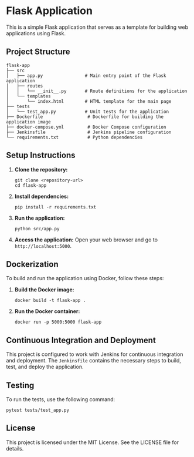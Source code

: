 # Flask Application

This is a simple Flask application that serves as a template for building web applications using Flask. 

## Project Structure

```
flask-app
├── src
│   ├── app.py                # Main entry point of the Flask application
│   ├── routes
│   │   └── __init__.py       # Route definitions for the application
│   └── templates
│       └── index.html        # HTML template for the main page
├── tests
│   └── test_app.py           # Unit tests for the application
├── Dockerfile                 # Dockerfile for building the application image
├── docker-compose.yml         # Docker Compose configuration
├── Jenkinsfile                # Jenkins pipeline configuration
└── requirements.txt           # Python dependencies
```

## Setup Instructions

1. **Clone the repository:**
   ```
   git clone <repository-url>
   cd flask-app
   ```

2. **Install dependencies:**
   ```
   pip install -r requirements.txt
   ```

3. **Run the application:**
   ```
   python src/app.py
   ```

4. **Access the application:**
   Open your web browser and go to `http://localhost:5000`.

## Dockerization

To build and run the application using Docker, follow these steps:

1. **Build the Docker image:**
   ```
   docker build -t flask-app .
   ```

2. **Run the Docker container:**
   ```
   docker run -p 5000:5000 flask-app
   ```

## Continuous Integration and Deployment

This project is configured to work with Jenkins for continuous integration and deployment. The `Jenkinsfile` contains the necessary steps to build, test, and deploy the application.

## Testing

To run the tests, use the following command:

```
pytest tests/test_app.py
```

## License

This project is licensed under the MIT License. See the LICENSE file for details.